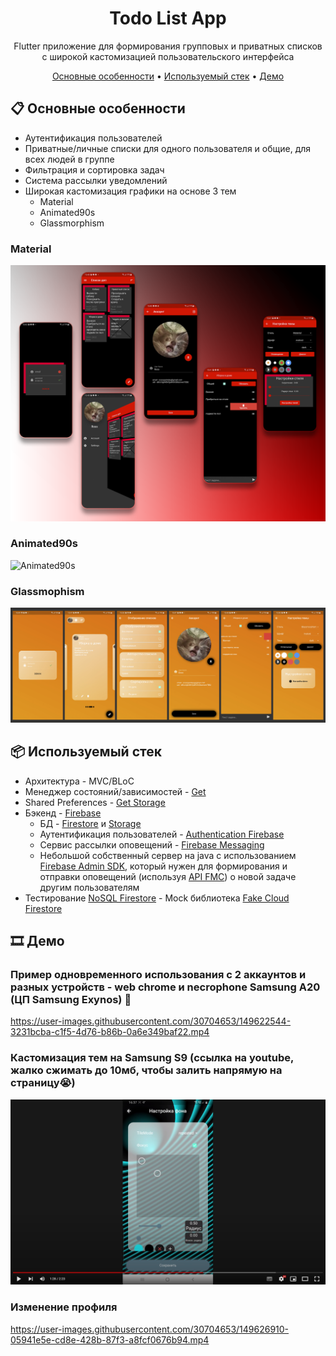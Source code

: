 <div align="center">

# Todo List App

Flutter приложение для формирования групповых и приватных списков с широкой кастомизацией пользовательского интерфейса

[Основные особенности](#-основные-особенности) •
[Используемый стек](#-используемый-стек) •
[Демо](#%EF%B8%8F-демо)

</div>

## 📋 Основные особенности

- Аутентификация пользователей
- Приватные/личные списки для одного пользователя и общие, для всех людей в группе
- Фильтрация и сортировка задач
- Система рассылки уведомлений
- Широкая кастомизация графики на основе 3 тем
  - Material
  - Animated90s
  - Glassmorphism
  
### Material
![material](github_assets/material.png)

### Animated90s
![Animated90s](github_assets/animated90s.gif)

### Glassmophism
![glassmorphism](github_assets/glassmorphism.png)

## 📦 Используемый стек

- Архитектура - MVC/BLoC
- Менеджер состояний/зависимостей - [Get](https://pub.dev/packages/get)
- Shared Preferences - [Get Storage](https://pub.dev/packages/get_storage) 
- Бэкенд - [Firebase](https://firebase.google.com/)
  - БД - [Firestore](https://firebase.google.com/docs/firestore) и [Storage](https://firebase.google.com/docs/storage)
  - Аутентификация пользователей - [Authentication Firebase](https://firebase.google.com/docs/auth)
  - Сервис рассылки оповещений - [Firebase Messaging](https://firebase.google.com/docs/cloud-messaging)
  - Небольшой собственный сервер на java с использованием [Firebase Admin SDK](https://firebase.google.com/docs/admin/setup), который нужен для формирования и отправки оповещений (используя [API FMC](https://firebase.google.com/docs/cloud-messaging)) о новой задаче другим пользователям
- Тестирование [NoSQL Firestore](https://firebase.google.com/docs/firestore) - Mock библиотека [Fake Cloud Firestore](https://pub.dev/packages/fake_cloud_firestore) 

## 🎞️ Демо

### Пример одновременного использования с 2 аккаунтов и разных устройств - web chrome и necrophone Samsung A20 (ЦП Samsung Exynos) 💩
https://user-images.githubusercontent.com/30704653/149622544-3231bcba-c1f5-4d76-b86b-0a6e349baf22.mp4

### Кастомизация тем на Samsung S9 (ссылка на youtube, жалко сжимать до 10мб, чтобы залить напрямую на страницу😭)
[![Theme Customization](github_assets/Theme_customization.jpg)](https://www.youtube.com/watch?v=topItmnXg20 "Theme customization")

### Изменение профиля
https://user-images.githubusercontent.com/30704653/149626910-05941e5e-cd8e-428b-87f3-a8fcf0676b94.mp4